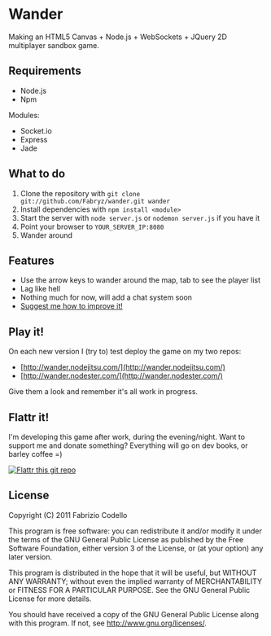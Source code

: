 Wander
======

Making an HTML5 Canvas + Node.js + WebSockets + JQuery 2D multiplayer sandbox game.

Requirements
------------

* Node.js
* Npm

Modules:

* Socket.io
* Express
* Jade

What to do
----------

1. Clone the repository with ``git clone git://github.com/Fabryz/wander.git wander``
2. Install dependencies with ``npm install <module>``
3. Start the server with ``node server.js`` or ``nodemon server.js`` if you have it
4. Point your browser to ``YOUR_SERVER_IP:8080``
5. Wander around

Features
--------

* Use the arrow keys to wander around the map, tab to see the player list
* Lag like hell
* Nothing much for now, will add a chat system soon
* [Suggest me how to improve it!](https://fundry.com/project/158-wander)

Play it!
--------

On each new version I (try to) test deploy the game on my two repos:

* [http://wander.nodejitsu.com/](http://wander.nodejitsu.com/)
* [http://wander.nodester.com/](http://wander.nodester.com/)

Give them a look and remember it's all work in progress.

Flattr it!
----------

I'm developing this game after work, during the evening/night. Want to support me and donate something? Everything will go on dev books, or barley coffee =)

[![Flattr this git repo](http://api.flattr.com/button/flattr-badge-large.png)](https://flattr.com/submit/auto?user_id=Fabryz&url=https://github.com/Fabryz/wander&title=Wander&language=en_GB&tags=github&category=software)

License
-------

Copyright (C) 2011  Fabrizio Codello

This program is free software: you can redistribute it and/or modify
it under the terms of the GNU General Public License as published by
the Free Software Foundation, either version 3 of the License, or
(at your option) any later version.

This program is distributed in the hope that it will be useful,
but WITHOUT ANY WARRANTY; without even the implied warranty of
MERCHANTABILITY or FITNESS FOR A PARTICULAR PURPOSE.  See the
GNU General Public License for more details.

You should have received a copy of the GNU General Public License
along with this program.  If not, see <http://www.gnu.org/licenses/>.
